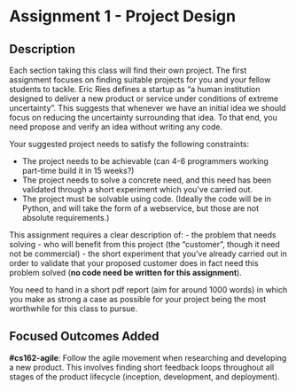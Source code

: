 # Assignment 1 - Project Design

## Description

Each section taking this class will find their own project. The first assignment
focuses on finding suitable projects for you and your fellow students to tackle.
Eric Ries defines a startup as “a human institution designed to deliver a new
product or service under conditions of extreme uncertainty”. This suggests that
whenever we have an initial idea we should focus on reducing the uncertainty
surrounding that idea. To that end, you need propose and verify an idea without
writing any code.

Your suggested project needs to satisfy the following constraints:
 - The project needs to be achievable (can 4-6 programmers working part-time build it in 15 weeks?)
 - The project needs to solve a concrete need, and this need has been validated through a short experiment which you've carried out.
 - The project must be solvable using code. (Ideally the code will be in Python, and will take the form of a webservice, but those are not absolute requirements.)

This assignment requires a clear description of:
    - the problem that needs solving
    - who will benefit from this project (the “customer”, though it need not be commercial)
    - the short experiment that you’ve already carried out in order to validate that your proposed customer does in fact need this problem solved (**no code need be written for this assignment**).

You need to hand in a short pdf report (aim for around 1000 words) in which you make as strong a case as possible for your project being the most worthwhile for this class to pursue.

## Focused Outcomes Added

**#cs162-agile**: Follow the agile movement when researching and developing a new product. This involves finding short feedback loops throughout all stages of the product lifecycle (inception, development, and deployment).
